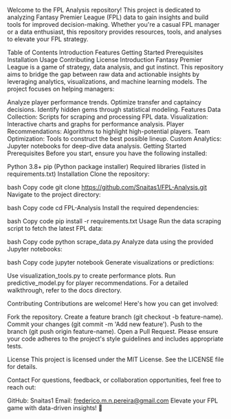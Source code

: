 Welcome to the FPL Analysis repository! This project is dedicated to analyzing Fantasy Premier League (FPL) data to gain insights and build tools for improved decision-making. Whether you're a casual FPL manager or a data enthusiast, this repository provides resources, tools, and analyses to elevate your FPL strategy.

Table of Contents
Introduction
Features
Getting Started
Prerequisites
Installation
Usage
Contributing
License
Introduction
Fantasy Premier League is a game of strategy, data analysis, and gut instinct. This repository aims to bridge the gap between raw data and actionable insights by leveraging analytics, visualizations, and machine learning models. The project focuses on helping managers:

Analyze player performance trends.
Optimize transfer and captaincy decisions.
Identify hidden gems through statistical modeling.
Features
Data Collection: Scripts for scraping and processing FPL data.
Visualization: Interactive charts and graphs for performance analysis.
Player Recommendations: Algorithms to highlight high-potential players.
Team Optimization: Tools to construct the best possible lineup.
Custom Analytics: Jupyter notebooks for deep-dive data analysis.
Getting Started
Prerequisites
Before you start, ensure you have the following installed:

Python 3.8+
pip (Python package installer)
Required libraries (listed in requirements.txt)
Installation
Clone the repository:

bash
Copy code
git clone https://github.com/Snaitas1/FPL-Analysis.git
Navigate to the project directory:

bash
Copy code
cd FPL-Analysis
Install the required dependencies:

bash
Copy code
pip install -r requirements.txt
Usage
Run the data scraping script to fetch the latest FPL data:

bash
Copy code
python scrape_data.py
Analyze data using the provided Jupyter notebooks:

bash
Copy code
jupyter notebook
Generate visualizations or predictions:

Use visualization_tools.py to create performance plots.
Run predictive_model.py for player recommendations.
For a detailed walkthrough, refer to the docs directory.

Contributing
Contributions are welcome! Here's how you can get involved:

Fork the repository.
Create a feature branch (git checkout -b feature-name).
Commit your changes (git commit -m 'Add new feature').
Push to the branch (git push origin feature-name).
Open a Pull Request.
Please ensure your code adheres to the project's style guidelines and includes appropriate tests.

License
This project is licensed under the MIT License. See the LICENSE file for details.

Contact
For questions, feedback, or collaboration opportunities, feel free to reach out:

GitHub: Snaitas1
Email: frederico.m.n.pereira@gmail.com
Elevate your FPL game with data-driven insights! 🚀
